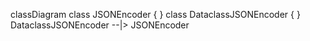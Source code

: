 <script src="https://cdn.jsdelivr.net/npm/mermaid/dist/mermaid.min.js"></script>
<div class="mermaid">

classDiagram
  class JSONEncoder {
  }
  class DataclassJSONEncoder {
  }
  DataclassJSONEncoder --|> JSONEncoder


</div>